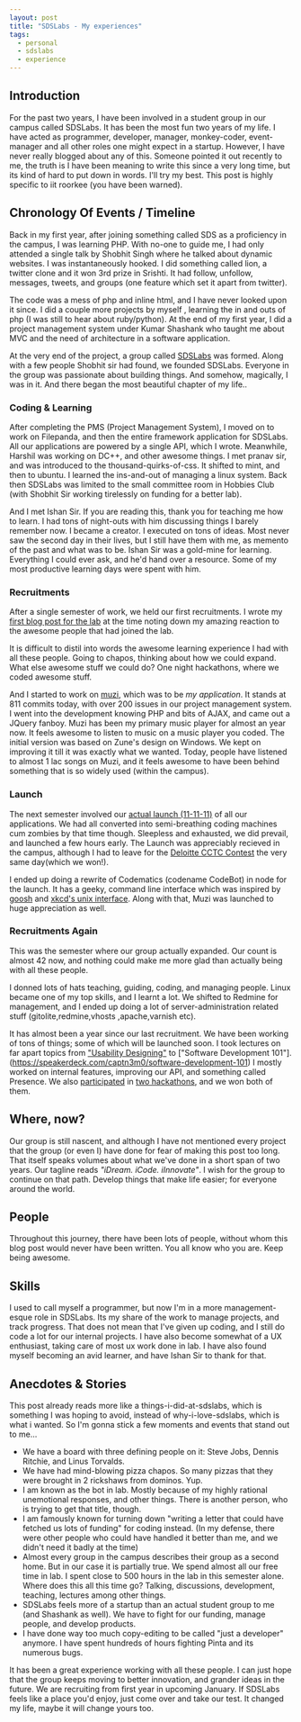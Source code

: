 ```yaml
---
layout: post
title: "SDSLabs - My experiences"
tags: 
  - personal
  - sdslabs
  - experience
---
```


##  Introduction
For the past two years, I have been involved in a student group in our campus called SDSLabs.
It has been the most fun two years of my life. I have acted as programmer, developer, manager,
monkey-coder, event-manager and all other roles one might expect in a startup. However, I have
never really blogged about any of this. Someone pointed it out recently to me, the truth is I
have been meaning to write this since a very long time, but its kind of hard to put down in 
words. I'll try my best. This post is highly specific to iit roorkee (you have been warned).

##  Chronology Of Events / Timeline
Back in my first year, after joining something called SDS as a proficiency in the campus, I was learning PHP.
 With no-one to guide me, I had only attended a single talk by Shobhit Singh where he talked about dynamic 
 websites. I was instantaneously hooked. I did something called lion, a twitter clone and it won 3rd prize 
 in Srishti. It had follow, unfollow, messages, tweets, and groups (one feature which set it apart from twitter).

The code was a mess of php and inline html, and I have never looked upon it since. I did a couple more projects by myself
, learning the in and outs of php (I was still to hear about ruby/python). At the end of my first year, I did a project
 management system under Kumar Shashank who taught me about MVC and the need of architecture in a software application. 

At the very end of the project, a group called [SDSLabs](http://sdslabs.co/) was formed. Along with a few people 
Shobhit sir had found, we founded SDSLabs. Everyone in the group was passionate about building things.
And somehow, magically, I was in it. And there began the most beautiful chapter of my life.. 

### Coding & Learning
After completing the PMS (Project Management System), I moved on to work on Filepanda, and then the entire framework 
application for SDSLabs. All our applications are powered by a single API, which I wrote. Meanwhile, Harshil was working
 on DC++, and other awesome things. I met pranav sir, and was introduced to the thousand-quirks-of-css. It shifted to mint, and
then to ubuntu. I learned the ins-and-out of managing a linux system. Back then SDSLabs was limited to the small committee
room in Hobbies Club (with Shobhit Sir working tirelessly on funding for a better lab).

And I met Ishan Sir. If you are reading this, thank you for teaching me how to learn. I had tons of night-outs with him 
discussing things I barely remember now. I became a creator. I executed on tons of ideas. Most never saw the second day in 
their lives, but I still have them with me, as memento of the past and what was to be. Ishan Sir was a gold-mine for learning. 
Everything I could ever ask, and he'd hand over a resource. Some of my most productive learning days were spent with him.

### Recruitments
After a single semester of work, we held our first recruitments. I wrote my
 [first blog post for the lab](http://blog.sdslabs.co/2011/09/recruitment-experience/) at the time noting 
down my amazing reaction to the awesome people that had joined the lab.

It is difficult to distil into words the awesome learning experience I had with all these people. Going to chapos, thinking 
about how we could expand. What else awesome stuff we could do? One night hackathons, where we coded awesome stuff.

And I started to work on [muzi](https://sdslabs.co.in/muzi/), which was to be _my application_. It stands at 811 commits today, with over
200 issues in our project management system.
 I went into the development knowing PHP and bits of AJAX, and came out a JQuery fanboy. Muzi has been my primary music player
  for almost an year now. It feels awesome to listen to music on a music player you coded. The initial version was
  based on Zune's design on Windows. We kept on improving it till it was exactly what we wanted. Today, people have listened to
  almost 1 lac songs on Muzi, and it feels awesome to have been behind something that is so widely used (within the campus).

### Launch

The next semester involved our [actual launch (11-11-11)](http://blog.sdslabs.co/2011/11/launch-and-beyond) of all our applications. 
We had all converted into semi-breathing coding machines cum zombies by that time though. Sleepless and exhausted, we did prevail, 
and launched a few hours early. The Launch was appreciably recieved in the campus, although I had to leave for the
 [Deloitte CCTC Contest](https://captnemo.in/blog/2011/11/20/cctc-blog/) the very same day(which we won!).

I ended up doing a rewrite of Codematics (codename CodeBot) in node for the launch. It has a geeky, command line interface
which was inspired by [goosh](http://goosh.org/) and [xkcd's unix interface](http://unix.xkcd.com). Along with that, Muzi was
launched to huge appreciation as well.

### Recruitments Again

This was the semester where our group actually expanded. Our count is almost 42 now, and nothing could
 make me more glad than actually being with all these people. 

I donned lots of hats teaching, guiding, coding, and managing people. Linux became one of my top skills, and I learnt a lot.
We shifted to Redmine for management, and I ended up doing a lot of server-administration related stuff (gitolite,redmine,vhosts
,apache,varnish etc).

It has almost been a year since our last recruitment. We have been working of tons of things; some of which 
will be launched soon. I took lectures on far apart topics from 
["Usability Designing"](https://speakerdeck.com/captn3m0/ux-and-usability-designing) to
 ["Software Development 101"].(https://speakerdeck.com/captn3m0/software-development-101) I mostly
worked on internal features, improving our API, and something called Presence. We also 
[participated](https://captnemo.in/blog/2012/05/23/phonegap-blog-post/) in 
[two hackathons](http://blog.sdslabs.co/2012/09/hacku),
and we won both of them.

## Where, now?
Our group is still nascent, and although I have not mentioned every project that the group (or even I) have
 done for fear of making this post too long. That itself speaks volumes about what we've done in a short 
 span of two years. Our tagline reads _"iDream. iCode. iInnovate"_. I wish for the group to continue on that
  path. Develop things that make life easier; for everyone around the world. 

## People
Throughout this journey, there have been lots of people, without whom this blog post would never have been written.
 You all know who you are. Keep being awesome. 

## Skills
I used to call myself a programmer, but now I'm in a more management-esque role in SDSLabs. Its my share of the work to manage projects,
and track progress. That does not mean that I've given up coding, and I still do code a lot for our internal projects. I have also become
somewhat of a UX enthusiast, taking care of most ux work done in lab. I have also found myself becoming an avid learner, and have Ishan
Sir to thank for that. 

## Anecdotes & Stories
This post already reads more like a things-i-did-at-sdslabs, which is something I was hoping to avoid, instead of why-i-love-sdslabs, which is what i wanted. So I'm gonna stick a few moments and events that stand out to me...

- We have a board with three defining people on it: Steve Jobs, Dennis Ritchie, and Linus Torvalds. 
- We have had mind-blowing pizza chapos. So many pizzas that they were brought in 2 rickshaws from dominos. Yup.
- I am known as the bot in lab. Mostly because of my highly rational unemotional responses, and other things. There is another person, who is trying to get that title, though.
- I am famously known for turning down "writing a letter that could have fetched us lots of funding" for coding instead. (In my defense, there were other people who could have handled it better than me, and we didn't need it badly at the time)
- Almost every group in the campus describes their group as a second home. But in our case it is partially true. We spend almost all our free time in lab. I spent close to 500 hours in the lab in this semester alone. Where does this all this time go? Talking, discussions, development, teaching, lectures among other things.
- SDSLabs feels more of a startup than an actual student group to me (and Shashank as well). We have to fight for our funding, manage people, and develop products.
- I have done way too much copy-editing to be called "just a developer" anymore. I have spent hundreds of hours fighting Pinta and its numerous bugs.

It has been a great experience working with all these people. I can just hope that the group keeps moving to better
innovation, and grander ideas in the future. We are recruiting from first year in upcoming January. If SDSLabs feels like a place you'd
enjoy, just come over and take our test. It changed my life, maybe it will change yours too.
